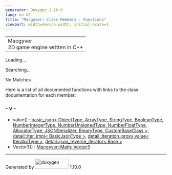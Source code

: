 ```yaml
---
generator: Doxygen 1.10.0
lang: en-US
title: "Macgyver: Class Members - Functions"
viewport: width=device-width, initial-scale=1
---
```


<div id="top">

<div id="titlearea">

<table data-cellspacing="0" data-cellpadding="0">
<colgroup>
<col style="width: 100%" />
</colgroup>
<tbody>
<tr id="projectrow" class="odd">
<td id="projectalign"><div id="projectname">
Macgyver
</div>
<div id="projectbrief">
2D game engine written in C++
</div></td>
</tr>
</tbody>
</table>

</div>

<div id="main-nav">

</div>

</div>

<div id="MSearchSelectWindow"
onmouseover="return searchBox.OnSearchSelectShow()"
onmouseout="return searchBox.OnSearchSelectHide()"
onkeydown="return searchBox.OnSearchSelectKey(event)">

</div>

<div id="MSearchResultsWindow">

<div id="MSearchResults">

<div class="SRPage">

<div id="SRIndex">

<div id="SRResults">

</div>

<div id="Loading" class="SRStatus">

Loading...

</div>

<div id="Searching" class="SRStatus">

Searching...

</div>

<div id="NoMatches" class="SRStatus">

No Matches

</div>

</div>

</div>

</div>

</div>

<div class="contents">

<div class="textblock">

Here is a list of all documented functions with links to the class
documentation for each member:

</div>

### <span id="index_v"></span>- v -

- value() : <a href="classbasic__json.html#a80c2436388fd16a1529ce9afce8229ef"
  class="el">basic_json&lt; ObjectType, ArrayType, StringType,
  BooleanType, NumberIntegerType, NumberUnsignedType, NumberFloatType,
  AllocatorType, JSONSerializer, BinaryType, CustomBaseClass &gt;</a>,
  <a
  href="classdetail_1_1iter__impl.html#a96557c87bc9b3adf6aa0b1a6b6209525"
  class="el">detail::iter_impl&lt; BasicJsonType &gt;</a>, <a
  href="classdetail_1_1iteration__proxy__value.html#aac08993af9f4f0bf3d058b4beae36a45"
  class="el">detail::iteration_proxy_value&lt; IteratorType &gt;</a>, <a
  href="classdetail_1_1json__reverse__iterator.html#a90132b4589e7b8c6cfdf4e25e1c311fe"
  class="el">detail::json_reverse_iterator&lt; Base &gt;</a>
- Vector3() : <a
  href="class_macgyver_1_1_math_1_1_vector3.html#a61fb1b28cf667c8ef1a90bcd8b405b15"
  class="el">Macgyver::Math::Vector3</a>

</div>

------------------------------------------------------------------------

<span class="small">Generated
by [<img src="doxygen.svg" class="footer" width="104" height="31"
alt="doxygen" />](https://www.doxygen.org/index.html) 1.10.0</span>
